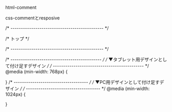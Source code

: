 html-comment

<!-- ------------------------------

ヘッダー〜トップ

------------------------------ -->


css-commentとresposive

/* --------------------------------------------- */

/* トップ */

/* --------------------------------------------- */

/* -------------------------------------------- */
/* ▼タブレット用デザインとして付け足すデザイン */
/* -------------------------------------------- */
@media (min-width: 768px) {
  
}
/* ------------------------------------ */
/* ▼PC用デザインとして付け足すデザイン */
/* ------------------------------------ */
@media (min-width: 1024px) {
  
}